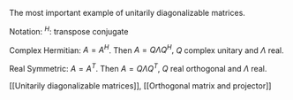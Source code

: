 The most important example of unitarily diagonalizable matrices.

Notation: ${}^H$: transpose conjugate

Complex Hermitian: $A = A^H$. Then $A = Q \Lambda Q^H,$ $Q$ complex unitary and $\Lambda$ real.

Real Symmetric: $A = A^T$. Then $A = Q \Lambda Q^T,$ $Q$ real orthogonal and $\Lambda$ real.

[[Unitarily diagonalizable matrices]], [[Orthogonal matrix and projector]]